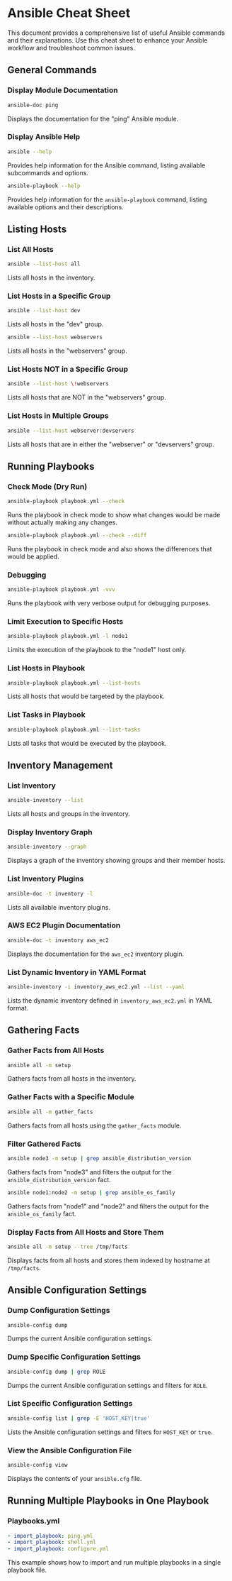 # Ansible Cheat Sheet

This document provides a comprehensive list of useful Ansible commands and their explanations. Use this cheat sheet to enhance your Ansible workflow and troubleshoot common issues.

## General Commands
### Display Module Documentation

```bash
ansible-doc ping
```


Displays the documentation for the "ping" Ansible module.

### Display Ansible Help

```bash
ansible --help
```
Provides help information for the Ansible command, listing available subcommands and options.

```bash
ansible-playbook --help
```
Provides help information for the `ansible-playbook` command, listing available options and their descriptions.

## Listing Hosts
### List All Hosts
```bash
ansible --list-host all
```
Lists all hosts in the inventory.

### List Hosts in a Specific Group

```bash
ansible --list-host dev
```
Lists all hosts in the "dev" group.

```bash
ansible --list-host webservers
```
Lists all hosts in the "webservers" group.

### List Hosts NOT in a Specific Group
```bash
ansible --list-host \!webservers
```
Lists all hosts that are NOT in the "webservers" group.

### List Hosts in Multiple Groups

```bash
ansible --list-host webserver:devservers
```
Lists all hosts that are in either the "webserver" or "devservers" group.

## Running Playbooks
### Check Mode (Dry Run)

```bash
ansible-playbook playbook.yml --check
```
Runs the playbook in check mode to show what changes would be made without actually making any changes.

```bash
ansible-playbook playbook.yml --check --diff
```
Runs the playbook in check mode and also shows the differences that would be applied.

### Debugging
```bash
ansible-playbook playbook.yml -vvv
```
Runs the playbook with very verbose output for debugging purposes.

### Limit Execution to Specific Hosts
```bash
ansible-playbook playbook.yml -l node1
```
Limits the execution of the playbook to the "node1" host only.

### List Hosts in Playbook
```bash
ansible-playbook playbook.yml --list-hosts
```
Lists all hosts that would be targeted by the playbook.

### List Tasks in Playbook
```bash
ansible-playbook playbook.yml --list-tasks
```
Lists all tasks that would be executed by the playbook.

## Inventory Management
### List Inventory
```bash
ansible-inventory --list
```
Lists all hosts and groups in the inventory.

### Display Inventory Graph
```bash
ansible-inventory --graph
```
Displays a graph of the inventory showing groups and their member hosts.

### List Inventory Plugins
```bash
ansible-doc -t inventory -l
```
Lists all available inventory plugins.

### AWS EC2 Plugin Documentation
```bash
ansible-doc -t inventory aws_ec2
```
Displays the documentation for the `aws_ec2` inventory plugin.

### List Dynamic Inventory in YAML Format
```bash
ansible-inventory -i inventory_aws_ec2.yml --list --yaml
```
Lists the dynamic inventory defined in `inventory_aws_ec2.yml` in YAML format.

## Gathering Facts
### Gather Facts from All Hosts
```bash
ansible all -m setup
```
Gathers facts from all hosts in the inventory.

### Gather Facts with a Specific Module
```bash
ansible all -m gather_facts
```
Gathers facts from all hosts using the `gather_facts` module.

### Filter Gathered Facts
```bash
ansible node3 -m setup | grep ansible_distribution_version
```
Gathers facts from "node3" and filters the output for the `ansible_distribution_version` fact.

```bash
ansible node1:node2 -m setup | grep ansible_os_family
```
Gathers facts from "node1" and "node2" and filters the output for the `ansible_os_family` fact.

### Display Facts from All Hosts and Store Them
```bash
ansible all -m setup --tree /tmp/facts
```
Displays facts from all hosts and stores them indexed by hostname at `/tmp/facts`.

## Ansible Configuration Settings
### Dump Configuration Settings
```bash
ansible-config dump
```
Dumps the current Ansible configuration settings.

### Dump Specific Configuration Settings
```bash
ansible-config dump | grep ROLE
```
Dumps the current Ansible configuration settings and filters for `ROLE`.

### List Specific Configuration Settings
```bash
ansible-config list | grep -E 'HOST_KEY|true'
```
Lists the Ansible configuration settings and filters for `HOST_KEY` or `true`.

### View the Ansible Configuration File
```bash
ansible-config view
```
Displays the contents of your `ansible.cfg` file.

## Running Multiple Playbooks in One Playbook
### Playbooks.yml
```yaml
- import_playbook: ping.yml
- import_playbook: shell.yml
- import_playbook: configure.yml
```
This example shows how to import and run multiple playbooks in a single playbook file.
